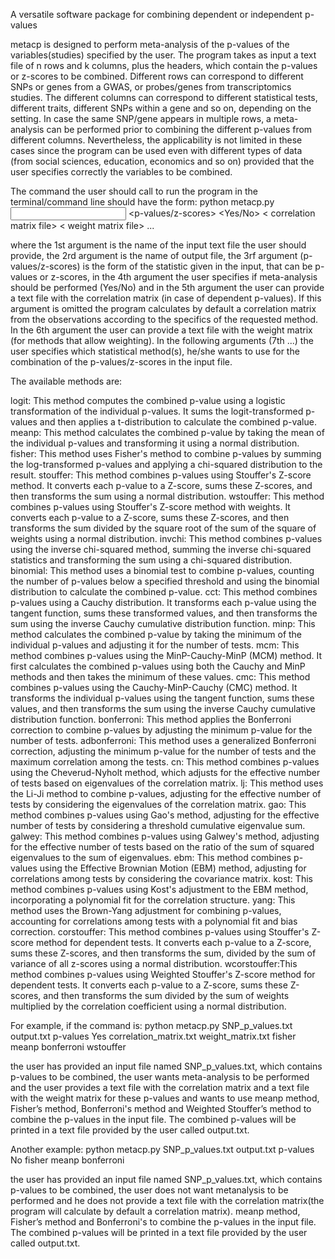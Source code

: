 A versatile software package for combining dependent or independent p-values

metacp is designed to perform meta-analysis of the p-values of the variables(studies) specified by the user. The program takes as input a text file of n rows and k columns, plus the headers, which contain the p-values or z-scores to be combined. Different rows can correspond to different SNPs or genes from a GWAS, or probes/genes from transcriptomics studies. The different columns can correspond to different statistical tests, different traits, different SNPs within a gene and so on, depending on the setting. In case the same SNP/gene appears in multiple rows, a meta-analysis can be performed prior to combining the different p-values from different columns. Nevertheless, the applicability is not limited in these cases since the program can be used even with different types of data (from social sciences, education, economics and so on) provided that the user specifies correctly the variables to be combined.

The command the user should call to run the program in the terminal/command line should have the form:
python metacp.py <input file> <output file> <p-values/z-scores> <Yes/No> < correlation matrix file> < weight matrix file>  <method1> <method2> <method3> ...

where the 1st argument is the name of the input text file the user should provide, the 2rd argument is the name of output file, the 3rf argument (p-values/z-scores) is the form of the statistic given in the input, that can be p-values or z-scores, in the 4th  argument the user specifies if meta-analysis should be performed (Yes/No) and in the 5th argument the user can provide a text file with the correlation matrix (in case of dependent p-values). If this argument is omitted the program calculates by default a correlation matrix from the observations according to the specifics of the requested method. In the 6th argument the user can provide a text file with the weight matrix (for methods that allow weighting). In the following arguments (7th ...) the user specifies which statistical method(s), he/she wants to use for the combination of the p-values/z-scores in the input file.

The available methods are:

logit: This method computes the combined p-value using a logistic transformation of the individual p-values. It sums the logit-transformed p-values and then applies a t-distribution to calculate the combined p-value.
meanp: This method calculates the combined p-value by taking the mean of the individual p-values and transforming it using a normal distribution.
fisher: This method uses Fisher's method to combine p-values by summing the log-transformed p-values and applying 
	a chi-squared distribution to the result.
stouffer: This method combines p-values using Stouffer's Z-score method. It converts each p-value to a Z-score, sums these Z-scores, and then transforms the sum using a normal distribution.
wstouffer: This method combines p-values using Stouffer's Z-score method with weights. It converts each p-value to a Z-score, sums these Z-scores, and then transforms the sum divided by the square root of the sum of the square of weights using a normal distribution.
invchi: This method combines p-values using the inverse chi-squared method, summing the inverse chi-squared statistics and transforming the sum using a chi-squared distribution.
binomial: This method uses a binomial test to combine p-values, counting the number of p-values below a specified threshold and using the binomial distribution to calculate the combined p-value.
cct: This method combines p-values using a Cauchy distribution. It transforms each p-value using the tangent function, sums these transformed values, and then transforms the sum using the inverse Cauchy cumulative distribution function.
minp: This method calculates the combined p-value by taking the minimum of the individual p-values and adjusting it for the number of tests.
mcm: This method combines p-values using the MinP-Cauchy-MinP (MCM) method. It first calculates the combined p-values using both the Cauchy and MinP methods and then takes the minimum of these values.
cmc: This method combines p-values using the Cauchy-MinP-Cauchy (CMC) method. It transforms the individual p-values using the tangent function, sums these values, and then transforms the sum using the inverse Cauchy cumulative distribution function.
bonferroni: This method applies the Bonferroni correction to combine p-values by adjusting the minimum p-value for the number of tests.
adbonferroni: This method uses a generalized Bonferroni correction, adjusting the minimum p-value for the number of tests and the maximum correlation among the tests.
cn: This method combines p-values using the Cheverud-Nyholt method, which adjusts for the effective number of tests based on eigenvalues of the correlation matrix.
lj: This method uses the Li-Ji method to combine p-values, adjusting for the effective number of tests by considering the eigenvalues of the correlation matrix.
gao: This method combines p-values using Gao's method, adjusting for the effective number of tests by considering a threshold cumulative eigenvalue sum.
galwey: This method combines p-values using Galwey's method, adjusting for the effective number of tests based on the ratio of the sum of squared eigenvalues to the sum of eigenvalues.
ebm: This method combines p-values using the Effective Brownian Motion (EBM) method, adjusting for correlations among tests by considering the covariance matrix.
kost: This method combines p-values using Kost's adjustment to the EBM method, incorporating a polynomial fit for the correlation structure.
yang: This method uses the Brown-Yang adjustment for combining p-values, accounting for correlations among tests with a polynomial fit and bias correction. 
corstouffer:  This method combines p-values using Stouffer's Z-score method for dependent tests. It converts each p-value to a Z-score, sums these Z-scores, and then transforms the sum, divided by the sum of variance of all z-scores using a normal distribution.
wcorstouffer:This method combines p-values using Weighted Stouffer's Z-score method for dependent tests. It converts each p-value to a Z-score, sums these Z-scores, and then transforms the sum divided by the sum of weights multiplied by the correlation coefficient using a normal distribution.


For example, if the command is:
python metacp.py SNP_p_values.txt output.txt p-values Yes correlation_matrix.txt weight_matrix.txt fisher meanp bonferroni wstouffer

the user has provided an input file named SNP_p_values.txt, which contains p-values to be combined, the user wants meta-analysis to be performed and the user provides a text file with the correlation matrix and a text file with the weight matrix for these p-values and wants to use meanp method, Fisher’s method, Bonferroni's method and Weighted Stouffer’s method to combine the p-values in the input file. The combined p-values will be printed in a text file provided by the user called output.txt.

Another example:
python metacp.py SNP_p_values.txt output.txt p-values No fisher meanp bonferroni

the user has provided an input file named SNP_p_values.txt, which contains p-values to be combined, the user does not want metanalysis to be performed and he does not provide a text file with the correlation matrix(the program will calculate by default a correlation matrix). meanp method, Fisher’s method and Bonferroni's to combine the p-values in the input file. The combined p-values will be printed in a text file provided by the user called output.txt.

